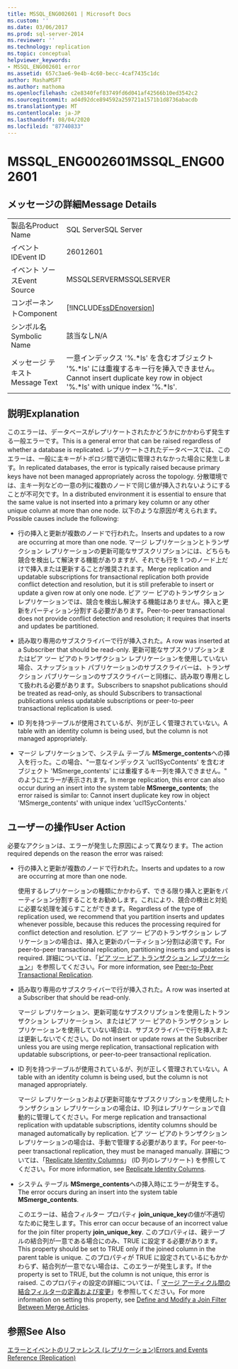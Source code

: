 ```yaml
---
title: MSSQL_ENG002601 | Microsoft Docs
ms.custom: ''
ms.date: 03/06/2017
ms.prod: sql-server-2014
ms.reviewer: ''
ms.technology: replication
ms.topic: conceptual
helpviewer_keywords:
- MSSQL_ENG002601 error
ms.assetid: 657c3ae6-9e4b-4c60-becc-4caf7435c1dc
author: MashaMSFT
ms.author: mathoma
ms.openlocfilehash: c2e8340fef83749fd6d041af42566b10ed3542c2
ms.sourcegitcommit: ad4d92dce894592a259721a1571b1d8736abacdb
ms.translationtype: MT
ms.contentlocale: ja-JP
ms.lasthandoff: 08/04/2020
ms.locfileid: "87740833"
---
```

# <a name="mssql_eng002601"></a><span data-ttu-id="c30ac-102">MSSQL_ENG002601</span><span class="sxs-lookup"><span data-stu-id="c30ac-102">MSSQL_ENG002601</span></span>
    
## <a name="message-details"></a><span data-ttu-id="c30ac-103">メッセージの詳細</span><span class="sxs-lookup"><span data-stu-id="c30ac-103">Message Details</span></span>  
  
|||  
|-|-|  
|<span data-ttu-id="c30ac-104">製品名</span><span class="sxs-lookup"><span data-stu-id="c30ac-104">Product Name</span></span>|<span data-ttu-id="c30ac-105">SQL Server</span><span class="sxs-lookup"><span data-stu-id="c30ac-105">SQL Server</span></span>|  
|<span data-ttu-id="c30ac-106">イベント ID</span><span class="sxs-lookup"><span data-stu-id="c30ac-106">Event ID</span></span>|<span data-ttu-id="c30ac-107">2601</span><span class="sxs-lookup"><span data-stu-id="c30ac-107">2601</span></span>|  
|<span data-ttu-id="c30ac-108">イベント ソース</span><span class="sxs-lookup"><span data-stu-id="c30ac-108">Event Source</span></span>|<span data-ttu-id="c30ac-109">MSSQLSERVER</span><span class="sxs-lookup"><span data-stu-id="c30ac-109">MSSQLSERVER</span></span>|  
|<span data-ttu-id="c30ac-110">コンポーネント</span><span class="sxs-lookup"><span data-stu-id="c30ac-110">Component</span></span>|[!INCLUDE[ssDEnoversion](../../includes/ssdenoversion-md.md)]|  
|<span data-ttu-id="c30ac-111">シンボル名</span><span class="sxs-lookup"><span data-stu-id="c30ac-111">Symbolic Name</span></span>|<span data-ttu-id="c30ac-112">該当なし</span><span class="sxs-lookup"><span data-stu-id="c30ac-112">N/A</span></span>|  
|<span data-ttu-id="c30ac-113">メッセージ テキスト</span><span class="sxs-lookup"><span data-stu-id="c30ac-113">Message Text</span></span>|<span data-ttu-id="c30ac-114">一意インデックス '%.\*ls' を含むオブジェクト '%.\*ls' には重複するキー行を挿入できません。</span><span class="sxs-lookup"><span data-stu-id="c30ac-114">Cannot insert duplicate key row in object '%.\*ls' with unique index '%.\*ls'.</span></span>|  
  
## <a name="explanation"></a><span data-ttu-id="c30ac-115">説明</span><span class="sxs-lookup"><span data-stu-id="c30ac-115">Explanation</span></span>  
 <span data-ttu-id="c30ac-116">このエラーは、データベースがレプリケートされたかどうかにかかわらず発生する一般エラーです。</span><span class="sxs-lookup"><span data-stu-id="c30ac-116">This is a general error that can be raised regardless of whether a database is replicated.</span></span> <span data-ttu-id="c30ac-117">レプリケートされたデータベースでは、このエラーは、一般に主キーがトポロジ間で適切に管理されなかった場合に発生します。</span><span class="sxs-lookup"><span data-stu-id="c30ac-117">In replicated databases, the error is typically raised because primary keys have not been managed appropriately across the topology.</span></span> <span data-ttu-id="c30ac-118">分散環境では、主キー列などの一意の列に複数のノードで同じ値が挿入されないようにすることが不可欠です。</span><span class="sxs-lookup"><span data-stu-id="c30ac-118">In a distributed environment it is essential to ensure that the same value is not inserted into a primary key column or any other unique column at more than one node.</span></span> <span data-ttu-id="c30ac-119">以下のような原因が考えられます。</span><span class="sxs-lookup"><span data-stu-id="c30ac-119">Possible causes include the following:</span></span>  
  
-   <span data-ttu-id="c30ac-120">行の挿入と更新が複数のノードで行われた。</span><span class="sxs-lookup"><span data-stu-id="c30ac-120">Inserts and updates to a row are occurring at more than one node.</span></span> <span data-ttu-id="c30ac-121">マージ レプリケーションとトランザクション レプリケーションの更新可能なサブスクリプションには、どちらも競合を検出して解決する機能がありますが、それでも行を 1 つのノード上だけで挿入または更新することが推奨されます。</span><span class="sxs-lookup"><span data-stu-id="c30ac-121">Merge replication and updatable subscriptions for transactional replication both provide conflict detection and resolution, but it is still preferable to insert or update a given row at only one node.</span></span> <span data-ttu-id="c30ac-122">ピア ツー ピアのトランザクション レプリケーションでは、競合を検出し解決する機能はありません。挿入と更新をパーティション分割する必要があります。</span><span class="sxs-lookup"><span data-stu-id="c30ac-122">Peer-to-peer transactional does not provide conflict detection and resolution; it requires that inserts and updates be partitioned.</span></span>  
  
-   <span data-ttu-id="c30ac-123">読み取り専用のサブスクライバーで行が挿入された。</span><span class="sxs-lookup"><span data-stu-id="c30ac-123">A row was inserted at a Subscriber that should be read-only.</span></span> <span data-ttu-id="c30ac-124">更新可能なサブスクリプションまたはピア ツー ピアのトランザクション レプリケーションを使用していない場合、スナップショット パブリケーションのサブスクライバーは、トランザクション パブリケーションのサブスクライバーと同様に、読み取り専用として扱われる必要があります。</span><span class="sxs-lookup"><span data-stu-id="c30ac-124">Subscribers to snapshot publications should be treated as read-only, as should Subscribers to transactional publications unless updatable subscriptions or peer-to-peer transactional replication is used.</span></span>  
  
-   <span data-ttu-id="c30ac-125">ID 列を持つテーブルが使用されているが、列が正しく管理されていない。</span><span class="sxs-lookup"><span data-stu-id="c30ac-125">A table with an identity column is being used, but the column is not managed appropriately.</span></span>  
  
-   <span data-ttu-id="c30ac-126">マージ レプリケーションで、システム テーブル **MSmerge_contents**への挿入を行った。この場合、"一意なインデックス 'ucl1SycContents' を含むオブジェクト 'MSmerge_contents' には重複するキー列を挿入できません。" のようにエラーが表示されます。</span><span class="sxs-lookup"><span data-stu-id="c30ac-126">In merge replication, this error can also occur during an insert into the system table **MSmerge_contents**; the error raised is similar to: Cannot insert duplicate key row in object 'MSmerge_contents' with unique index 'ucl1SycContents.'</span></span>  
  
## <a name="user-action"></a><span data-ttu-id="c30ac-127">ユーザーの操作</span><span class="sxs-lookup"><span data-stu-id="c30ac-127">User Action</span></span>  
 <span data-ttu-id="c30ac-128">必要なアクションは、エラーが発生した原因によって異なります。</span><span class="sxs-lookup"><span data-stu-id="c30ac-128">The action required depends on the reason the error was raised:</span></span>  
  
-   <span data-ttu-id="c30ac-129">行の挿入と更新が複数のノードで行われた。</span><span class="sxs-lookup"><span data-stu-id="c30ac-129">Inserts and updates to a row are occurring at more than one node.</span></span>  
  
     <span data-ttu-id="c30ac-130">使用するレプリケーションの種類にかかわらず、できる限り挿入と更新をパーティション分割することをお勧めします。これにより、競合の検出と対処に必要な処理を減らすことができます。</span><span class="sxs-lookup"><span data-stu-id="c30ac-130">Regardless of the type of replication used, we recommend that you partition inserts and updates whenever possible, because this reduces the processing required for conflict detection and resolution.</span></span> <span data-ttu-id="c30ac-131">ピア ツー ピアのトランザクション レプリケーションの場合は、挿入と更新のパーティション分割は必須です。</span><span class="sxs-lookup"><span data-stu-id="c30ac-131">For peer-to-peer transactional replication, partitioning inserts and updates is required.</span></span> <span data-ttu-id="c30ac-132">詳細については、「[ピア ツー ピア トランザクション レプリケーション](transactional/peer-to-peer-transactional-replication.md)」を参照してください。</span><span class="sxs-lookup"><span data-stu-id="c30ac-132">For more information, see [Peer-to-Peer Transactional Replication](transactional/peer-to-peer-transactional-replication.md).</span></span>  
  
-   <span data-ttu-id="c30ac-133">読み取り専用のサブスクライバーで行が挿入された。</span><span class="sxs-lookup"><span data-stu-id="c30ac-133">A row was inserted at a Subscriber that should be read-only.</span></span>  
  
     <span data-ttu-id="c30ac-134">マージ レプリケーション、更新可能なサブスクリプションを使用したトランザクション レプリケーション、またはピア ツー ピアのトランザクション レプリケーションを使用していない場合は、サブスクライバーで行を挿入または更新しないでください。</span><span class="sxs-lookup"><span data-stu-id="c30ac-134">Do not insert or update rows at the Subscriber unless you are using merge replication, transactional replication with updatable subscriptions, or peer-to-peer transactional replication.</span></span>  
  
-   <span data-ttu-id="c30ac-135">ID 列を持つテーブルが使用されているが、列が正しく管理されていない。</span><span class="sxs-lookup"><span data-stu-id="c30ac-135">A table with an identity column is being used, but the column is not managed appropriately.</span></span>  
  
     <span data-ttu-id="c30ac-136">マージ レプリケーションおよび更新可能なサブスクリプションを使用したトランザクション レプリケーションの場合は、ID 列はレプリケーションで自動的に管理してください。</span><span class="sxs-lookup"><span data-stu-id="c30ac-136">For merge replication and transactional replication with updatable subscriptions, identity columns should be managed automatically by replication.</span></span> <span data-ttu-id="c30ac-137">ピア ツー ピアのトランザクション レプリケーションの場合は、手動で管理する必要があります。</span><span class="sxs-lookup"><span data-stu-id="c30ac-137">For peer-to-peer transactional replication, they must be managed manually.</span></span> <span data-ttu-id="c30ac-138">詳細については、「[Replicate Identity Columns](publish/replicate-identity-columns.md)」 (ID 列のレプリケート) を参照してください。</span><span class="sxs-lookup"><span data-stu-id="c30ac-138">For more information, see [Replicate Identity Columns](publish/replicate-identity-columns.md).</span></span>  
  
-   <span data-ttu-id="c30ac-139">システム テーブル **MSmerge_contents**への挿入時にエラーが発生する。</span><span class="sxs-lookup"><span data-stu-id="c30ac-139">The error occurs during an insert into the system table **MSmerge_contents**.</span></span>  
  
     <span data-ttu-id="c30ac-140">このエラーは、結合フィルター プロパティ **join_unique_key**の値が不適切なために発生します。</span><span class="sxs-lookup"><span data-stu-id="c30ac-140">This error can occur because of an incorrect value for the join filter property **join_unique_key**.</span></span> <span data-ttu-id="c30ac-141">このプロパティは、親テーブルの結合列が一意である場合にのみ、TRUE に設定する必要があります。</span><span class="sxs-lookup"><span data-stu-id="c30ac-141">This property should be set to TRUE only if the joined column in the parent table is unique.</span></span> <span data-ttu-id="c30ac-142">このプロパティが TRUE に設定されているにもかかわらず、結合列が一意でない場合は、このエラーが発生します。</span><span class="sxs-lookup"><span data-stu-id="c30ac-142">If the property is set to TRUE, but the column is not unique, this error is raised.</span></span> <span data-ttu-id="c30ac-143">このプロパティの設定の詳細については、「 [マージ アーティクル間の結合フィルターの定義および変更](publish/define-and-modify-a-join-filter-between-merge-articles.md)」を参照してください。</span><span class="sxs-lookup"><span data-stu-id="c30ac-143">For more information on setting this property, see [Define and Modify a Join Filter Between Merge Articles](publish/define-and-modify-a-join-filter-between-merge-articles.md).</span></span>  
  
## <a name="see-also"></a><span data-ttu-id="c30ac-144">参照</span><span class="sxs-lookup"><span data-stu-id="c30ac-144">See Also</span></span>  
 [<span data-ttu-id="c30ac-145">エラーとイベントのリファレンス &#40;レプリケーション&#41;</span><span class="sxs-lookup"><span data-stu-id="c30ac-145">Errors and Events Reference &#40;Replication&#41;</span></span>](errors-and-events-reference-replication.md)  
  
  
